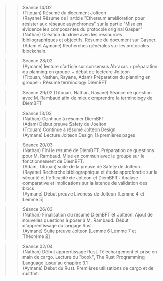 >>Séance 14/02  
>(Titouan) Résumé du document Jolteon  
>(Rayane) Résume de l'article "Ethereum amélioration pour résister aux réseaux asynchrones" sur la partie "Mise en évidence les composantes du protocole original Gasper"  
>(Nathan) Création du drive avec les ressources bibliographiques et objectifs. Résumé du document sur Gasper.
>(Adam et Aymane) Recherches générales sur les protocoles blockchain.

>>Séance 28/02  
>(Aymane) lecture d'article sur consensus Abraxas + préparation du planning en groupe + début de lecteure Jolteon  
>(Titouan, Nathan, Rayane, Adam) Préparation du planning en groupe + Résumé terminology DiemBFT  

>>Séance 29/02
>(Titouan, Nathan, Rayane) Séance de question avec M. Rambaud afin de mieux omprendre la terminology de DiemBFT

>>Séance 13/03  
>(Nathan) Continue à résumer DiemBFT  
>(Adam) Début preuve Safety de Joelton  
>(Titouan) Continue a résumé Jolteon Design  
>(Aymane) Lecture Jolteon Design 1à premières pages

>>Séance 20/03  
>(Nathan) Fini le résumé de DiemBFT. Préparation de questions pour M. Rambaud. Mise en commun avec le groupe sur le fonctionnement de DiemBFT.  
>(Adam, Titouan) suite de la preuve de Safety de Jolteon.  
>(Rayane) Recherche bibliographique et étude approfondie sur la sécurité et l'efficacité de Jolteon et DiemBFT : Analyse comparative et implications sur la latence de validation des blocs  
>(Aymane) Début preuve Liveness de Jolteon [Lemme 4 et Lemme 5]  
  
>>Séance 26/03  
>(Nathan) Finalisation du résumé DiemBFT et Jolteon. Ajout de nouvelles questions à poser à M. Rambaud. Début d'apprentissage du langage Rust.  
>(Aymane) Suite preuve Jolteon [Lemme 6 Lemme 7 et Théorème 2]  
  
>>Séance 02/04  
>(Nathan) Début apprentissage Rust. Téléchargement et prise en main de cargo. Lecture du "book", The Rust Programming Language jusqu'au chapitre 3.1  
>(Aymane) Début du Rust. Premières utilisations de cargo et de rustfmt.
